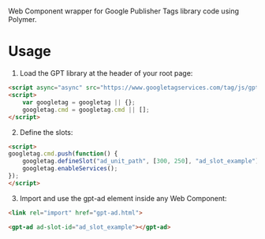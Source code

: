 # <gpt-ad>
Web Component wrapper for Google Publisher Tags library code using Polymer.

# Usage

1. Load the GPT library at the header of your root page:

```html
<script async="async" src="https://www.googletagservices.com/tag/js/gpt.js"></script>
<script>
    var googletag = googletag || {};
    googletag.cmd = googletag.cmd || [];
</script>
```

2. Define the slots:

```html
<script>
googletag.cmd.push(function() {
    googletag.defineSlot("ad_unit_path", [300, 250], "ad_slot_example").addService(googletag.pubads());
    googletag.enableServices();
});
</script>
```

3. Import and use the gpt-ad element inside any Web Component:

```html
<link rel="import" href="gpt-ad.html">
```
```html
<gpt-ad ad-slot-id="ad_slot_example"></gpt-ad>
```